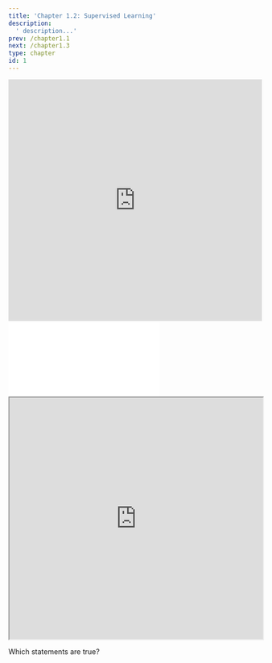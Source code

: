 ```yaml
---
title: 'Chapter 1.2: Supervised Learning'
description:
  ' description...'
prev: /chapter1.1
next: /chapter1.3
type: chapter
id: 1
---
```


<exercise id="1" title="Video Lecture">

<iframe width="100%" height="480" src="https://www.youtube.com/embed/R_HZBY9RMmo" frameborder="0" allow="accelerometer; autoplay; encrypted-media; gyroscope; picture-in-picture" allowfullscreen></iframe>

</exercise>

<exercise id="2" title="Slides">

<object data="pdfs/slides-basics-supervised.pdf" type="application/pdf" style="width:100%;height:480px">
    <embed src="pdfs/slides-basics-supervised.pdf" type="application/pdf" />
</object>

</exercise>

<exercise id="3" title="Demo">

<iframe width="100%" height="480" src="https://jjallaire.github.io/deep-learning-with-r-notebooks/notebooks/2.1-a-first-look-at-a-neural-network.nb.html"></iframe>

</exercise>

<exercise id="4" title="Quiz">


Which statements are true?

<choice>

<opt text="Machine learning is a branch of statistics and computer science." correct="true">

</opt>

<opt text="A model f is a mapping from the feature space to the target space." correct="true">

</opt>

<opt text="The goal of an ML algorithm is to yield a model that reproduces the already seen data as accurately as possible.">

</opt>

<opt text="ML algorithms try to predict the target variable as accurately as possible based on the values of the features." correct="true">

</opt>

<opt text="Supervised learning tasks are prediction problems." correct="true">

</opt>

<opt text="Unsupervised learning tries to discover structure and patterns in the training data." correct="true">

</opt>


</choice>

</exercise>


